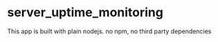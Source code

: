 # server_uptime_monitoring
This app is built with plain nodejs. no npm, no third party dependencies
